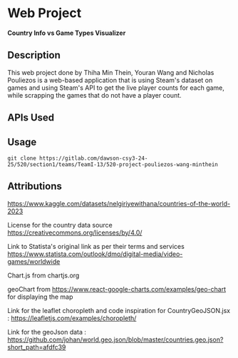 # Web Project

**Country Info vs Game Types Visualizer**

## Description
This web project done by Thiha Min Thein, Youran Wang and Nicholas Pouliezos is a web-based application that is using Steam's dataset on games and using Steam's API to get the live player counts for each game, while scrapping the games that do not have a player count.

## APIs Used

## Usage
```
git clone https://gitlab.com/dawson-csy3-24-25/520/section1/teams/TeamI-13/520-project-pouliezos-wang-minthein
```
## Attributions
https://www.kaggle.com/datasets/nelgiriyewithana/countries-of-the-world-2023

License for the country data source
https://creativecommons.org/licenses/by/4.0/

Link to Statista's original link as per their terms and services
https://www.statista.com/outlook/dmo/digital-media/video-games/worldwide

Chart.js from chartjs.org

geoChart from https://www.react-google-charts.com/examples/geo-chart for displaying the map

Link for the leaflet choropleth and code inspiration for CountryGeoJSON.jsx : https://leafletjs.com/examples/choropleth/

Link for the geoJson data : https://github.com/johan/world.geo.json/blob/master/countries.geo.json?short_path=afdfc39
